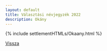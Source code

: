 ```yaml
---
layout: default
title: Választási névjegyzék 2022
description: Okány
---
```


{% include settlementHTMLs/Okaany.html %}

[Vissza](./)